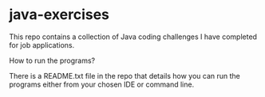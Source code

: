 # java-exercises
This repo contains a collection of Java coding challenges I have completed for job applications. 

How to run the programs?

There is a README.txt file in the repo that details how you can run the programs either from your chosen IDE or command line. 
